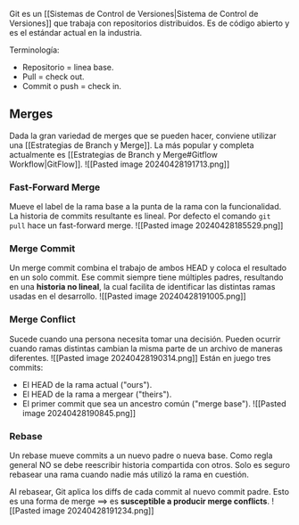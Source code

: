 Git es un [[Sistemas de Control de Versiones|Sistema de Control de Versiones]] que trabaja con repositorios distribuidos. Es de código abierto y es el estándar actual en la industria.

Terminología:

- Repositorio = linea base.
- Pull = check out.
- Commit o push = check in.

## Merges

Dada la gran variedad de merges que se pueden hacer, conviene utilizar una [[Estrategias de Branch y Merge]]. La más popular y completa actualmente es [[Estrategias de Branch y Merge#Gitflow Workflow|GitFlow]].
![[Pasted image 20240428191713.png]]

### Fast-Forward Merge

Mueve el label de la rama base a la punta de la rama con la funcionalidad. La historia de commits resultante es lineal. Por defecto el comando `git pull` hace un fast-forward merge.
![[Pasted image 20240428185529.png]]

### Merge Commit

Un merge commit combina el trabajo de ambos HEAD y coloca el resultado en un solo commit. Ese commit siempre tiene múltiples padres, resultando en una **historia no lineal**, la cual facilita de identificar las distintas ramas usadas en el desarrollo.
![[Pasted image 20240428191005.png]]

### Merge Conflict

Sucede cuando una persona necesita tomar una decisión. Pueden ocurrir cuando ramas distintas cambian la misma parte de un archivo de maneras diferentes.
![[Pasted image 20240428190314.png]]
Están en juego tres commits:

- El HEAD de la rama actual ("ours").
- El HEAD de la rama a mergear ("theirs").
- El primer commit que sea un ancestro común ("merge base").
  ![[Pasted image 20240428190845.png]]

### Rebase

Un rebase mueve commits a un nuevo padre o nueva base. Como regla general NO se debe reescribir historia compartida con otros. Solo es seguro rebasear una rama cuando nadie más utilizó la rama en cuestión.

Al rebasear, Git aplica los diffs de cada commit al nuevo commit padre. Esto es una forma de merge ==> es **susceptible a producir merge conflicts**.
![[Pasted image 20240428191234.png]]
